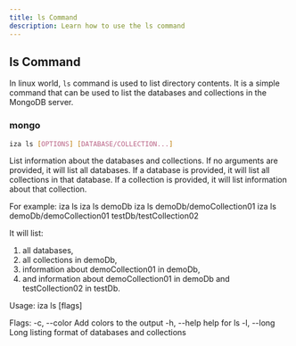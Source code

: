 ```yaml
---
title: ls Command
description: Learn how to use the ls command
---
```


## ls Command

In linux world, `ls` command is used to list directory contents. It is a simple command that can be used to list the databases and collections in the MongoDB server.

### mongo

```bash
iza ls [OPTIONS] [DATABASE/COLLECTION...]
```

List information about the databases and collections. If no arguments are
provided, it will list all databases. If a database is provided, it will list
all collections in that database. If a collection is provided, it will list
information about that collection.

For example:
  iza ls
  iza ls demoDb
  iza ls demoDb/demoCollection01
  iza ls demoDb/demoCollection01 testDb/testCollection02

It will list:

  1. all databases,
  2. all collections in demoDb,
  3. information about demoCollection01 in demoDb,
  4. and information about demoCollection01 in demoDb and testCollection02 in testDb.

Usage:
  iza ls [flags]

Flags:
  -c, --color   Add colors to the output
  -h, --help    help for ls
  -l, --long    Long listing format of databases and collections
